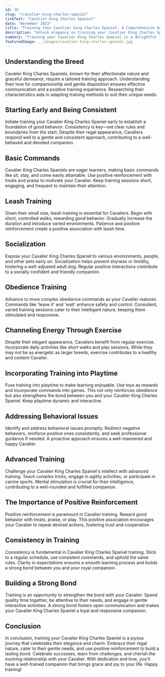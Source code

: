 ```yaml
---
id: 30
slug: "/cavalier-king-charles-spaniel"
linkText: "Cavalier King Charles Spaniel"
date: "November 2023"
title: "Training Your Cavalier King Charles Spaniel: A Comprehensive Guide"
description: "Unlock elegance in training your Cavalier King Charles Spaniel. Our comprehensive guide transforms basics to grace—cultivate obedience and strengthen your bond."
summary: "Training your Cavalier King Charles Spaniel is a delightful journey combining elegance and obedience. In this comprehensive guide, we'll explore key aspects of Cavalier King Charles Spaniel training, providing practical tips for success and fostering a strong bond with your regal companion."
featuredImage: ../images/cavalier-king-charles-spaniel.jpg
---
```


## Understanding the Breed

Cavalier King Charles Spaniels, known for their affectionate nature and graceful demeanor, require a tailored training approach. Understanding their love for companionship and gentle disposition ensures effective communication and a positive training experience. Researching their characteristics aids in adapting training methods to suit their unique needs.

## Starting Early and Being Consistent

Initiate training your Cavalier King Charles Spaniel early to establish a foundation of good behavior. Consistency is key—set clear rules and boundaries from the start. Despite their regal appearance, Cavaliers respond well to a gentle and consistent approach, contributing to a well-behaved and devoted companion.

## Basic Commands

Cavalier King Charles Spaniels are eager learners, making basic commands like sit, stay, and come easily attainable. Use positive reinforcement with treats and praise to motivate your Cavalier. Keep training sessions short, engaging, and frequent to maintain their attention.

## Leash Training

Given their small size, leash training is essential for Cavaliers. Begin with short, controlled walks, rewarding good behavior. Gradually increase the duration and introduce varied environments. Patience and positive reinforcement create a positive association with leash time.

## Socialization

Expose your Cavalier King Charles Spaniel to various environments, people, and other pets early on. Socialization helps prevent shyness or timidity, fostering a well-adjusted adult dog. Regular positive interactions contribute to a socially confident and friendly companion.

## Obedience Training

Advance to more complex obedience commands as your Cavalier matures. Commands like 'leave it' and 'wait' enhance safety and control. Consistent, varied training sessions cater to their intelligent nature, keeping them stimulated and responsive.

## Channeling Energy Through Exercise

Despite their elegant appearance, Cavaliers benefit from regular exercise. Incorporate daily activities like short walks and play sessions. While they may not be as energetic as larger breeds, exercise contributes to a healthy and content Cavalier.

## Incorporating Training into Playtime

Fuse training into playtime to make learning enjoyable. Use toys as rewards and incorporate commands into games. This not only reinforces obedience but also strengthens the bond between you and your Cavalier King Charles Spaniel. Keep playtime dynamic and interactive.

## Addressing Behavioral Issues

Identify and address behavioral issues promptly. Redirect negative behaviors, reinforce positive ones consistently, and seek professional guidance if needed. A proactive approach ensures a well-mannered and happy Cavalier.

## Advanced Training

Challenge your Cavalier King Charles Spaniel's intellect with advanced training. Teach complex tricks, engage in agility activities, or participate in canine sports. Mental stimulation is crucial for their intelligence, contributing to a well-rounded and fulfilled companion.

## The Importance of Positive Reinforcement

Positive reinforcement is paramount in Cavalier training. Reward good behavior with treats, praise, or play. This positive association encourages your Cavalier to repeat desired actions, fostering trust and cooperation.

## Consistency in Training

Consistency is fundamental in Cavalier King Charles Spaniel training. Stick to a regular schedule, use consistent commands, and uphold the same rules. Clarity in expectations ensures a smooth learning process and builds a strong bond between you and your royal companion.

## Building a Strong Bond

Training is an opportunity to strengthen the bond with your Cavalier. Spend quality time together, be attentive to their needs, and engage in gentle interactive activities. A strong bond fosters open communication and makes your Cavalier King Charles Spaniel a loyal and responsive companion.

## Conclusion

In conclusion, training your Cavalier King Charles Spaniel is a joyous journey that celebrates their elegance and charm. Embrace their regal nature, cater to their gentle needs, and use positive reinforcement to build a lasting bond. Celebrate successes, learn from challenges, and cherish the evolving relationship with your Cavalier. With dedication and love, you'll have a well-trained companion that brings grace and joy to your life. Happy training!
